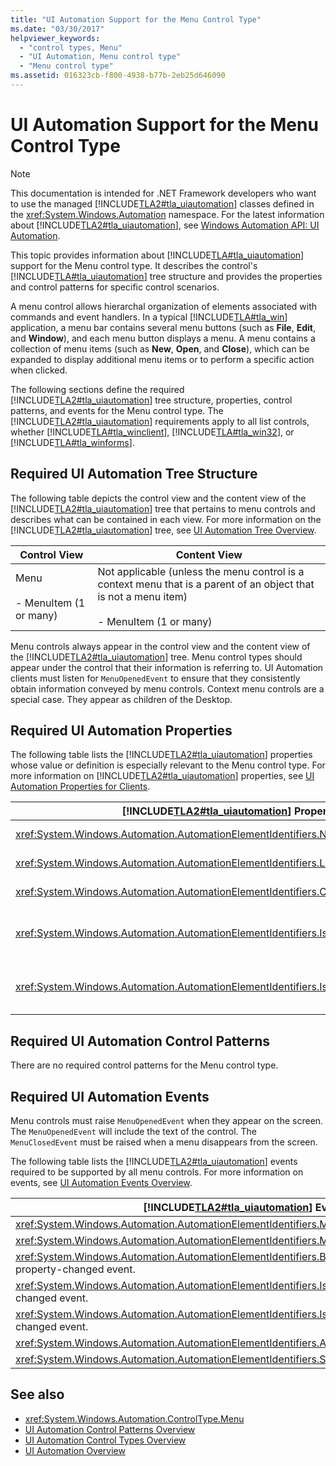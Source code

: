 ```yaml
---
title: "UI Automation Support for the Menu Control Type"
ms.date: "03/30/2017"
helpviewer_keywords: 
  - "control types, Menu"
  - "UI Automation, Menu control type"
  - "Menu control type"
ms.assetid: 016323cb-f800-4938-b77b-2eb25d646090
---
```

# UI Automation Support for the Menu Control Type
> [!NOTE]
> This documentation is intended for .NET Framework developers who want to use the managed [!INCLUDE[TLA2#tla_uiautomation](../../../includes/tla2sharptla-uiautomation-md.md)] classes defined in the <xref:System.Windows.Automation> namespace. For the latest information about [!INCLUDE[TLA2#tla_uiautomation](../../../includes/tla2sharptla-uiautomation-md.md)], see [Windows Automation API: UI Automation](https://go.microsoft.com/fwlink/?LinkID=156746).  
  
 This topic provides information about [!INCLUDE[TLA#tla_uiautomation](../../../includes/tlasharptla-uiautomation-md.md)] support for the Menu control type. It describes the control's [!INCLUDE[TLA#tla_uiautomation](../../../includes/tlasharptla-uiautomation-md.md)] tree structure and provides the properties and control patterns for specific control scenarios.  
  
 A menu control allows hierarchal organization of elements associated with commands and event handlers. In a typical [!INCLUDE[TLA#tla_win](../../../includes/tlasharptla-win-md.md)] application, a menu bar contains several menu buttons (such as **File**, **Edit**, and **Window**), and each menu button displays a menu. A menu contains a collection of menu items (such as **New**, **Open**, and **Close**), which can be expanded to display additional menu items or to perform a specific action when clicked.  
  
 The following sections define the required [!INCLUDE[TLA2#tla_uiautomation](../../../includes/tla2sharptla-uiautomation-md.md)] tree structure, properties, control patterns, and events for the Menu control type. The [!INCLUDE[TLA2#tla_uiautomation](../../../includes/tla2sharptla-uiautomation-md.md)] requirements apply to all list controls, whether [!INCLUDE[TLA#tla_winclient](../../../includes/tlasharptla-winclient-md.md)], [!INCLUDE[TLA#tla_win32](../../../includes/tlasharptla-win32-md.md)], or [!INCLUDE[TLA#tla_winforms](../../../includes/tlasharptla-winforms-md.md)].  
  
<a name="Required_UI_Automation_Tree_Structure"></a>   
## Required UI Automation Tree Structure  
 The following table depicts the control view and the content view of the [!INCLUDE[TLA2#tla_uiautomation](../../../includes/tla2sharptla-uiautomation-md.md)] tree that pertains to menu controls and describes what can be contained in each view. For more information on the [!INCLUDE[TLA2#tla_uiautomation](../../../includes/tla2sharptla-uiautomation-md.md)] tree, see [UI Automation Tree Overview](ui-automation-tree-overview.md).  
  
|Control View|Content View|  
|------------------|------------------|  
|Menu<br /><br /> -   MenuItem (1 or many)|Not applicable (unless the menu control is a context menu that is a parent of an object that is not a menu item)<br /><br /> -   MenuItem (1 or many)|  
  
 Menu controls always appear in the control view and the content view of the [!INCLUDE[TLA2#tla_uiautomation](../../../includes/tla2sharptla-uiautomation-md.md)] tree. Menu control types should appear under the control that their information is referring to. UI Automation clients must listen for `MenuOpenedEvent` to ensure that they consistently obtain information conveyed by menu controls. Context menu controls are a special case. They appear as children of the Desktop.  
  
<a name="Required_UI_Automation_Properties"></a>   
## Required UI Automation Properties  
 The following table lists the [!INCLUDE[TLA2#tla_uiautomation](../../../includes/tla2sharptla-uiautomation-md.md)] properties whose value or definition is especially relevant to the Menu control type. For more information on [!INCLUDE[TLA2#tla_uiautomation](../../../includes/tla2sharptla-uiautomation-md.md)] properties, see [UI Automation Properties for Clients](ui-automation-properties-for-clients.md).  
  
|[!INCLUDE[TLA2#tla_uiautomation](../../../includes/tla2sharptla-uiautomation-md.md)] Property|Value|Notes|  
|------------------------------------------------------------------------------------|-----------|-----------|  
|<xref:System.Windows.Automation.AutomationElementIdentifiers.NameProperty>|Not Supported|The menu control does not require a Name property to be set.|  
|<xref:System.Windows.Automation.AutomationElementIdentifiers.LabeledByProperty>|`Null`|No label is anticipated with a typical menu control.|  
|<xref:System.Windows.Automation.AutomationElementIdentifiers.ControlTypeProperty>|Menu|This value is the same for all UI frameworks.|  
|<xref:System.Windows.Automation.AutomationElementIdentifiers.IsContentElementProperty>|False|The menu control is not included in the content view of the [!INCLUDE[TLA2#tla_uiautomation](../../../includes/tla2sharptla-uiautomation-md.md)] tree.|  
|<xref:System.Windows.Automation.AutomationElementIdentifiers.IsControlElementProperty>|True|The menu control is always included in the control view of the [!INCLUDE[TLA2#tla_uiautomation](../../../includes/tla2sharptla-uiautomation-md.md)] tree.|  
  
<a name="Required_UI_Automation_Control_Patterns"></a>   
## Required UI Automation Control Patterns  
 There are no required control patterns for the Menu control type.  
  
<a name="Required_UI_Automation_Events"></a>   
## Required UI Automation Events  
 Menu controls must raise `MenuOpenedEvent` when they appear on the screen. The `MenuOpenedEvent` will include the text of the control. The `MenuClosedEvent` must be raised when a menu disappears from the screen.  
  
 The following table lists the [!INCLUDE[TLA2#tla_uiautomation](../../../includes/tla2sharptla-uiautomation-md.md)] events required to be supported by all menu controls. For more information on events, see [UI Automation Events Overview](ui-automation-events-overview.md).  
  
|[!INCLUDE[TLA2#tla_uiautomation](../../../includes/tla2sharptla-uiautomation-md.md)] Event|Support/Value|Notes|  
|---------------------------------------------------------------------------------|--------------------|-----------|  
|<xref:System.Windows.Automation.AutomationElementIdentifiers.MenuOpenedEvent>|Required|None|  
|<xref:System.Windows.Automation.AutomationElementIdentifiers.MenuClosedEvent>|Required|None|  
|<xref:System.Windows.Automation.AutomationElementIdentifiers.BoundingRectangleProperty> property-changed event.|Required|None|  
|<xref:System.Windows.Automation.AutomationElementIdentifiers.IsOffscreenProperty> property-changed event.|Required|None|  
|<xref:System.Windows.Automation.AutomationElementIdentifiers.IsEnabledProperty> property-changed event.|Required|None|  
|<xref:System.Windows.Automation.AutomationElementIdentifiers.AutomationFocusChangedEvent>|Required|None|  
|<xref:System.Windows.Automation.AutomationElementIdentifiers.StructureChangedEvent>|Required|None|  
  
## See also

- <xref:System.Windows.Automation.ControlType.Menu>
- [UI Automation Control Patterns Overview](ui-automation-control-patterns-overview.md)
- [UI Automation Control Types Overview](ui-automation-control-types-overview.md)
- [UI Automation Overview](ui-automation-overview.md)
